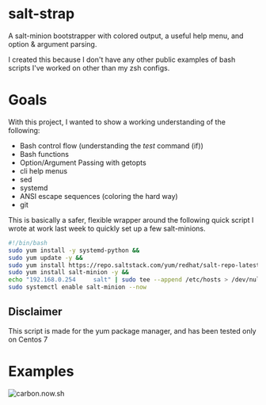 # salt-strap
A salt-minion bootstrapper with colored output, a useful help menu, and option & argument parsing.

I created this because I don't have any other public examples of bash scripts I've worked on other than my zsh configs. 

# Goals
With this project, I wanted to show a working understanding of the following:
* Bash control flow (understanding the _test_ command (if))
* Bash functions
* Option/Argument Passing with getopts
* cli help menus
* sed
* systemd
* ANSI escape sequences (coloring the hard way)
* git 

This is basically a safer, flexible wrapper around the following quick script I wrote at work last week to quickly set up a few salt-minions. 
```bash
#!/bin/bash
sudo yum install -y systemd-python &&
sudo yum update -y &&
sudo yum install https://repo.saltstack.com/yum/redhat/salt-repo-latest.el7.noarch.rpm -y &&
sudo yum install salt-minion -y &&
echo "192.168.0.254     salt" | sudo tee --append /etc/hosts > /dev/null &&
sudo systemctl enable salt-minion --now
```

## Disclaimer
This script is made for the yum package manager, and has been tested only on Centos 7

# Examples
![carbon.now.sh](https://i.imgur.com/5D9FD1U.png)
